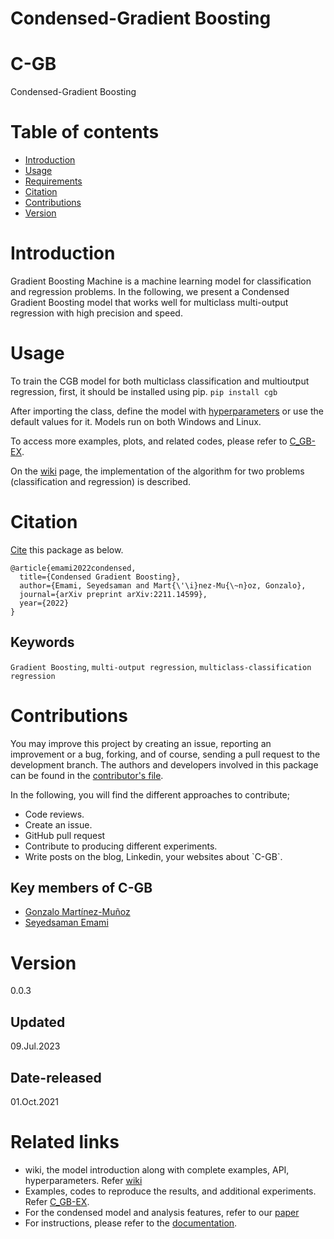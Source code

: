 # Condensed-Gradient Boosting

# C-GB

Condensed-Gradient Boosting

# Table of contents

* [Introduction](#Introduction)
* [Usage](#Usage)
* [Requirements](#Requirements)
* [Citation](#Citation)
* [Contributions](#Contributions)
* [Version](#Version)

# Introduction

Gradient Boosting Machine is a machine learning model for classification and regression problems. In the following, we present a Condensed Gradient Boosting model that works well for multiclass multi-output regression with high precision and speed.


# Usage

To train the CGB model for both multiclass classification and multioutput regression, first, it should be installed using pip.
`pip install cgb`

After importing the class, define the model with [hyperparameters](https://github.com/samanemami/C-GB/blob/main/docs/parameters.rst) or use the default values for it.
Models run on both Windows and Linux.

To access more examples, plots, and related codes, please refer to [C_GB-EX](https://github.com/samanemami/C_GB-EX).

On the [wiki](https://github.com/GAA-UAM/C-GB/wiki) page, the implementation of the algorithm for two problems (classification and regression) is described.

# Citation

[Cite](CITATION.cff) this package as below.

```log
@article{emami2022condensed,
  title={Condensed Gradient Boosting},
  author={Emami, Seyedsaman and Mart{\'\i}nez-Mu{\~n}oz, Gonzalo},
  journal={arXiv preprint arXiv:2211.14599},
  year={2022}
}
```

## Keywords

`Gradient Boosting`, `multi-output regression`, `multiclass-classification regression`

# Contributions

You may improve this project by creating an issue, reporting an improvement or a bug, forking, and of course, sending a pull request to the development branch.
The authors and developers involved in this package can be found in the [contributor&#39;s file](contributors.txt).

In the following, you will find the different approaches to contribute;

<ul>
    <li> Code reviews. </li>
    <li> Create an issue. </li>
    <li> GitHub pull request </li>
    <li> Contribute to producing different experiments. </li>
    <li> Write posts on the blog, Linkedin, your websites about `C-GB`. </li>
</ul>

## Key members of C-GB

* [Gonzalo Martínez-Muñoz](https://github.com/gmarmu)
* [Seyedsaman Emami](https://github.com/samanemami)

# Version

0.0.3

## Updated

09.Jul.2023

## Date-released

01.Oct.2021

# Related links
* wiki, the model introduction along with complete examples, API, hyperparameters. Refer [wiki](https://github.com/GAA-UAM/C-GB/wiki)
* Examples, codes to reproduce the results, and additional experiments. Refer [C_GB-EX](https://github.com/samanemami/C_GB-EX).
* For the condensed model and analysis features, refer to our [paper](https://arxiv.org/abs/2211.14599)
* For instructions, please refer to the [documentation](https://github.com/samanemami/C-GB/tree/main/docs).
